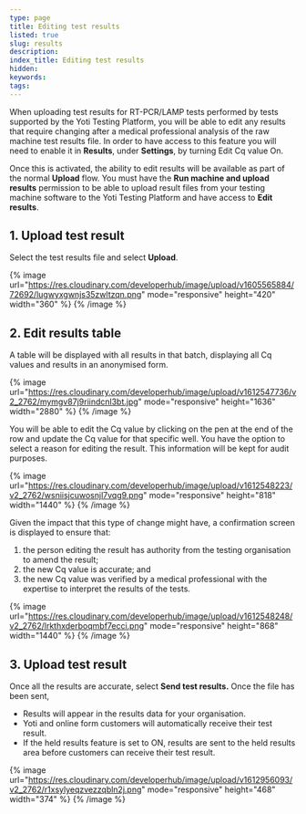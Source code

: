 ```yaml
---
type: page
title: Editing test results
listed: true
slug: results
description: 
index_title: Editing test results
hidden: 
keywords: 
tags: 
---
```


When uploading test results for RT-PCR/LAMP tests performed by tests supported by the Yoti Testing Platform, you will be able to edit any results that require changing after a medical professional analysis of the raw machine test results file. In order to have access to this feature you will need to enable it in **Results**, under **Settings**, by turning Edit Cq value On. 

Once this is activated, the ability to edit results will be available as part of the normal **Upload** flow. You must have the **Run machine and upload results** permission to be able to upload result files from your testing machine software to the Yoti Testing Platform and have access to **Edit results**.

## 1. Upload test result

Select the test results file and select **Upload**.

{% image url="https://res.cloudinary.com/developerhub/image/upload/v1605565884/72692/lugwyxgwnjs35zwltzqn.png" mode="responsive" height="420" width="360" %}
{% /image %}

## 2. Edit results table

A table will be displayed with all results in that batch, displaying all Cq values and results in an anonymised form.  

{% image url="https://res.cloudinary.com/developerhub/image/upload/v1612547736/v2_2762/mymgv87j9riindcnl3bt.jpg" mode="responsive" height="1636" width="2880" %}
{% /image %}

You will be able to edit the Cq value by clicking on the pen at the end of the row and update the Cq value for that specific well. You have the option to select a reason for editing the result. This information will be kept for audit purposes.

{% image url="https://res.cloudinary.com/developerhub/image/upload/v1612548223/v2_2762/wsniisjcuwosnjl7vqg9.png" mode="responsive" height="818" width="1440" %}
{% /image %}

Given the impact that this type of change might have, a confirmation screen is displayed to ensure that:

1. the person editing the result has authority from the testing organisation to amend the result;
2. the new Cq value is accurate; and
3. the new Cq value was verified by a medical professional with the expertise to interpret the results of the tests.

{% image url="https://res.cloudinary.com/developerhub/image/upload/v1612548248/v2_2762/lrkthxderboqmbf7ecci.png" mode="responsive" height="868" width="1440" %}
{% /image %}

## 3. Upload test result

Once all the results are accurate, select **Send test results.** Once the file has been sent,

- Results will appear in the results data for your organisation.
- Yoti and online form customers will automatically receive their test result.
- If the held results feature is set to ON, results are sent to the held results area before customers can receive their test result.

{% image url="https://res.cloudinary.com/developerhub/image/upload/v1612956093/v2_2762/r1xsylyeqzvezzqbln2j.png" mode="responsive" height="468" width="374" %}
{% /image %}